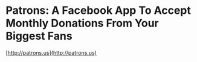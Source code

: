 # Patrons: A Facebook App To Accept Monthly Donations From Your Biggest Fans

[http://patrons.us](http://patrons.us)
